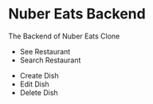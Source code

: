 # Nuber Eats Backend

The Backend of Nuber Eats Clone

- See Restaurant
- Search Restaurant

* Create Dish
* Edit Dish
* Delete Dish
